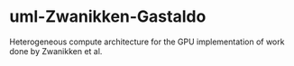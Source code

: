 # uml-Zwanikken-Gastaldo
Heterogeneous compute architecture for the GPU implementation of work done by Zwanikken et al.
